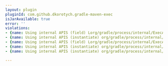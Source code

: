 ```yaml
---
layout: plugin
pluginId: com.github.dkorotych.gradle-maven-exec
isJarAvailable: true
error: ''
violations:
- {name: Using internal APIS (field) Lorg/gradle/process/internal/ExecAction;}
- {name: Using internal APIS (instantiate) org/gradle/process/internal/ExecAction}
- {name: Using internal APIS (field) Lorg/gradle/process/internal/ExecAction;}
- {name: Using internal APIS (instantiate) org/gradle/process/internal/ExecAction}
- {name: Using internal APIS (instantiate) org/gradle/process/internal/ExecAction}

---
```

